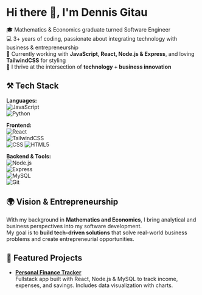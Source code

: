 # Hi there 👋, I'm Dennis Gitau

🎓 Mathematics & Economics graduate turned Software Engineer  
💻 3+ years of coding, passionate about integrating technology with business & entrepreneurship  
🌱 Currently working with **JavaScript, React, Node.js & Express**, and loving **TailwindCSS** for styling  
🚀 I thrive at the intersection of **technology + business innovation**
﻿
## ⚒️ Tech Stack

**Languages:**  
![JavaScript](https://img.shields.io/badge/-JavaScript-F7DF1E?logo=javascript&logoColor=black)  
![Python](https://img.shields.io/badge/-Python-3776AB?logo=python&logoColor=white)    

**Frontend:**  
![React](https://img.shields.io/badge/-React-61DAFB?logo=react&logoColor=black)  
![TailwindCSS](https://img.shields.io/badge/-TailwindCSS-38B2AC?logo=tailwind-css&logoColor=white)  
![CSS](https://img.shields.io/badge/-CSS3-1572B6?logo=css3&logoColor=white)
![HTML5](https://img.shields.io/badge/-HTML5-E34F26?logo=html5&logoColor=white)  
 

**Backend & Tools:**  
![Node.js](https://img.shields.io/badge/-Node.js-339933?logo=node.js&logoColor=white)  
![Express](https://img.shields.io/badge/-Express-000000?logo=express&logoColor=white)  
![MySQL](https://img.shields.io/badge/-MySQL-4479A1?logo=mysql&logoColor=white)  
![Git](https://img.shields.io/badge/-Git-F05032?logo=git&logoColor=white)  

## 🌍 Vision & Entrepreneurship  
With my background in **Mathematics and Economics**, I bring analytical and business perspectives into my software development.  
My goal is to **build tech-driven solutions** that solve real-world business problems and create entrepreneurial opportunities.  

## 🚀 Featured Projects  

- **[Personal Finance Tracker](#)**  
  Fullstack app built with React, Node.js & MySQL to track income, expenses, and savings. Includes data visualization with charts.  


